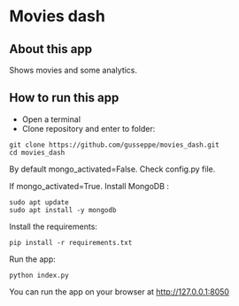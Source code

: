# Movies dash

## About this app

Shows movies and some analytics.

## How to run this app

- Open a terminal
- Clone repository and enter to folder:

```
git clone https://github.com/gusseppe/movies_dash.git
cd movies_dash
```


By default mongo_activated=False. Check config.py file.

If mongo_activated=True. Install MongoDB :

```
sudo apt update
sudo apt install -y mongodb
```

Install the requirements:

```
pip install -r requirements.txt
```
Run the app:

```
python index.py
```

You can run the app on your browser at http://127.0.0.1:8050


